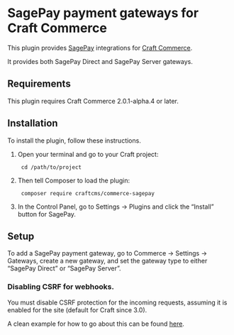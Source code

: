 SagePay payment gateways for Craft Commerce
=======================

This plugin provides [SagePay](https://www.sagepay.co.uk/) integrations for [Craft Commerce](https://craftcommerce.com/).

It provides both SagePay Direct and SagePay Server gateways.

## Requirements

This plugin requires Craft Commerce 2.0.1-alpha.4 or later.


## Installation

To install the plugin, follow these instructions.

1. Open your terminal and go to your Craft project:

        cd /path/to/project

2. Then tell Composer to load the plugin:

        composer require craftcms/commerce-sagepay

3. In the Control Panel, go to Settings → Plugins and click the “Install” button for SagePay.

## Setup

To add a SagePay payment gateway, go to Commerce → Settings → Gateways, create a new gateway, and set the gateway type to either “SagePay Direct” or “SagePay Server”.

### Disabling CSRF for webhooks.

You must disable CSRF protection for the incoming requests, assuming it is enabled for the site (default for Craft since 3.0).

A clean example for how to go about this can be found [here](https://craftcms.stackexchange.com/a/20301/258).


